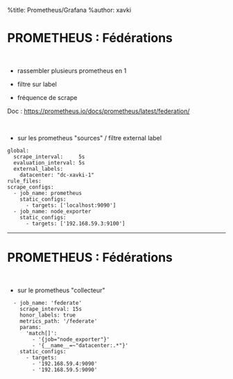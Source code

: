 %title: Prometheus/Grafana
%author: xavki


# PROMETHEUS : Fédérations



<br>


* rassembler plusieurs prometheus en 1 

* filtre sur label

* fréquence de scrape

Doc : https://prometheus.io/docs/prometheus/latest/federation/

<br>


* sur les prometheus "sources" / filtre external label

```
global:
  scrape_interval:     5s
  evaluation_interval: 5s
  external_labels:
    datacenter: "dc-xavki-1"
rule_files:
scrape_configs:
  - job_name: prometheus
    static_configs:
      - targets: ['localhost:9090']
  - job_name: node_exporter
    static_configs:
      - targets: ['192.168.59.3:9100']
```

---------------------------------------------------------------

# PROMETHEUS : Fédérations


<br>


* sur le prometheus "collecteur"

```
  - job_name: 'federate'
    scrape_interval: 15s
    honor_labels: true
    metrics_path: '/federate'
    params:
      'match[]':
        - '{job="node_exporter"}'
        - '{__name__=~"datacenter:.*"}'
    static_configs:
      - targets:
        - '192.168.59.4:9090'
        - '192.168.59.5:9090'
```
